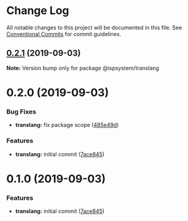 # Change Log

All notable changes to this project will be documented in this file.
See [Conventional Commits](https://conventionalcommits.org) for commit guidelines.

## [0.2.1](https://github.com/ispsystem/plugin-tools/compare/@ispsystem/translang@0.2.0...@ispsystem/translang@0.2.1) (2019-09-03)

**Note:** Version bump only for package @ispsystem/translang





# 0.2.0 (2019-09-03)


### Bug Fixes

* **translang:** fix package scope ([485e49d](https://github.com/ispsystem/plugin-tools/commit/485e49d))


### Features

* **translang:** initial commit ([7ace845](https://github.com/ispsystem/plugin-tools/commit/7ace845))





# 0.1.0 (2019-09-03)


### Features

* **translang:** initial commit ([7ace845](https://github.com/ispsystem/plugin-tools/commit/7ace845))
